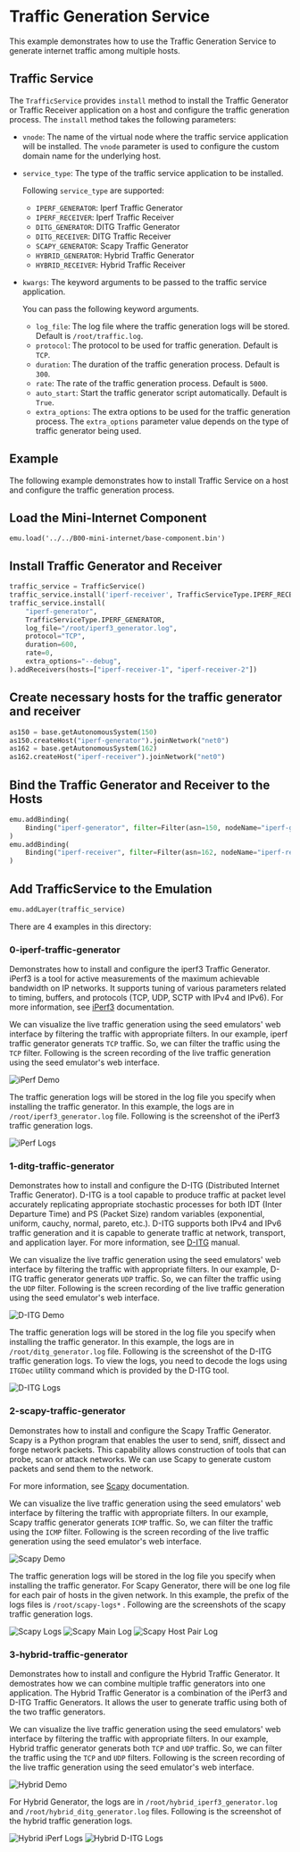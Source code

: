 # Traffic Generation Service

This example demonstrates how to use the Traffic Generation Service to generate internet traffic among multiple hosts.

## Traffic Service

The `TrafficService` provides `install` method to install the Traffic Generator or Traffic Receiver application on a host and configure the traffic generation process.
The `install` method takes the following parameters:

- `vnode`: The name of the virtual node where the traffic service application will be installed. The `vnode` parameter is used to configure the custom domain name for the underlying host.
- `service_type`: The type of the traffic service application to be installed.

  Following `service_type` are supported:

    - `IPERF_GENERATOR`: Iperf Traffic Generator
    - `IPERF_RECEIVER`: Iperf Traffic Receiver
    - `DITG_GENERATOR`: DITG Traffic Generator
    - `DITG_RECEIVER`: DITG Traffic Receiver
    - `SCAPY_GENERATOR`: Scapy Traffic Generator
    - `HYBRID_GENERATOR`: Hybrid Traffic Generator
    - `HYBRID_RECEIVER`: Hybrid Traffic Receiver

- `kwargs`: The keyword arguments to be passed to the traffic service application.

  You can pass the following keyword arguments.

    - `log_file`: The log file where the traffic generation logs will be stored. Default is `/root/traffic.log`.
    - `protocol`: The protocol to be used for traffic generation. Default is `TCP`.
    - `duration`: The duration of the traffic generation process. Default is `300`.
    - `rate`: The rate of the traffic generation process. Default is `5000`.
    - `auto_start`: Start the traffic generator script automatically. Default is `True`.
    - `extra_options`: The extra options to be used for the traffic generation process. The `extra_options` parameter value depends on the type of traffic generator being used.

## Example

The following example demonstrates how to install Traffic Service on a host and configure the traffic generation process.

## Load the Mini-Internet Component

```
emu.load('../../B00-mini-internet/base-component.bin')
```

## Install Traffic Generator and Receiver

```python
traffic_service = TrafficService()
traffic_service.install('iperf-receiver', TrafficServiceType.IPERF_RECEIVER, log_file='/root/iperf3_receiver.log')
traffic_service.install(
    "iperf-generator",
    TrafficServiceType.IPERF_GENERATOR,
    log_file="/root/iperf3_generator.log",
    protocol="TCP",
    duration=600,
    rate=0,
    extra_options="--debug",
).addReceivers(hosts=["iperf-receiver-1", "iperf-receiver-2"])
```

## Create necessary hosts for the traffic generator and receiver

```python
as150 = base.getAutonomousSystem(150)
as150.createHost("iperf-generator").joinNetwork("net0")
as162 = base.getAutonomousSystem(162)
as162.createHost("iperf-receiver").joinNetwork("net0")
```

## Bind the Traffic Generator and Receiver to the Hosts

```python
emu.addBinding(
    Binding("iperf-generator", filter=Filter(asn=150, nodeName="iperf-generator"))
)
emu.addBinding(
    Binding("iperf-receiver", filter=Filter(asn=162, nodeName="iperf-receiver"))
)
```

## Add TrafficService to the Emulation

```python
emu.addLayer(traffic_service)
```


There are 4 examples in this directory:

### 0-iperf-traffic-generator

Demonstrates how to install and configure the iperf3 Traffic Generator. iPerf3 is a tool for active measurements of the maximum achievable bandwidth on IP networks. It supports tuning of various parameters related to timing, buffers, and protocols (TCP, UDP, SCTP with IPv4 and IPv6). For more information, see [iPerf3](https://iperf.fr/iperf-doc.php) documentation.

We can visualize the live traffic generation using the seed emulators' web interface by filtering the traffic with appropriate filters. In our example, iperf traffic generator generats `TCP` traffic. So, we can filter the traffic using the `TCP` filter. Following is the screen recording of the live traffic generation using the seed emulator's web interface.

![iPerf Demo](https://youtu.be/tWijqx3WJfQ)

The traffic generation logs will be stored in the log file you specify when installing the traffic generator. In this example, the logs are in `/root/iperf3_generator.log` file. Following is the screenshot of the iPerf3 traffic generation logs.

![iPerf Logs](media/iperf-logs.png)

### 1-ditg-traffic-generator

Demonstrates how to install and configure the D-ITG (Distributed Internet Traffic Generator). D-ITG is a tool capable to produce traffic at packet level accurately replicating appropriate stochastic processes for both IDT (Inter Departure Time) and PS (Packet Size) random variables (exponential, uniform, cauchy, normal, pareto, etc.). D-ITG supports both IPv4 and IPv6 traffic generation and it is capable to 
generate traffic at network, transport, and application layer. For more information, see [D-ITG](https://allstar.jhuapl.edu/repo/p1/amd64/d-itg/doc/d-itg-manual.pdf) manual.


We can visualize the live traffic generation using the seed emulators' web interface by filtering the traffic with appropriate filters. In our example, D-ITG traffic generator generats `UDP` traffic. So, we can filter the traffic using the `UDP` filter. Following is the screen recording of the live traffic generation using the seed emulator's web interface.

![D-ITG Demo](https://youtu.be/CeNgkmx8LJo)

The traffic generation logs will be stored in the log file you specify when installing the traffic generator. In this example, the logs are in `/root/ditg_generator.log` file. Following is the screenshot of the D-ITG traffic generation logs. To view the logs, you need to decode the logs using `ITGDec` utility command which is provided by the D-ITG tool.

![D-ITG Logs](media/ditg-logs.png)

### 2-scapy-traffic-generator

Demonstrates how to install and configure the Scapy Traffic Generator. Scapy is a Python program that enables the user to send, sniff, dissect and forge network packets. This capability allows construction of tools that can probe, scan or attack networks. We can use Scapy to generate custom packets and send them to the network.

For more information, see [Scapy](https://scapy.readthedocs.io/en/latest/) documentation.

We can visualize the live traffic generation using the seed emulators' web interface by filtering the traffic with appropriate filters. In our example, Scapy traffic generator generats `ICMP` traffic. So, we can filter the traffic using the `ICMP` filter. Following is the screen recording of the live traffic generation using the seed emulator's web interface.

![Scapy Demo](https://youtu.be/c_SLp4QUgJY)

The traffic generation logs will be stored in the log file you specify when installing the traffic generator. For Scapy Generator, there will be one log file for each pair of hosts in the given network. In this example, the prefix of the logs files is `/root/scapy-logs*` . Following are the screenshots of the scapy traffic generation logs.

![Scapy Logs](media/scapy-logs.png)
![Scapy Main Log](media/scapy-logs-main.png)
![Scapy Host Pair Log](media/scapy-logs-host-pair.png)

### 3-hybrid-traffic-generator

Demonstrates how to install and configure the Hybrid Traffic Generator. It demostrates how we can combine multiple traffic generators into one application. The Hybrid Traffic Generator is a combination of the iPerf3 and D-ITG Traffic Generators. It allows the user to generate traffic using both of the two traffic generators.


We can visualize the live traffic generation using the seed emulators' web interface by filtering the traffic with appropriate filters. In our example, Hybrid traffic generator generats both `TCP` and `UDP` traffic. So, we can filter the traffic using the `TCP` and `UDP` filters. Following is the screen recording of the live traffic generation using the seed emulator's web interface.

![Hybrid Demo](https://youtu.be/IrKjQs6IRd8)

For Hybrid Generator, the logs are in `/root/hybrid_iperf3_generator.log` and `/root/hybrid_ditg_generator.log` files. Following is the screenshot of the hybrid traffic generation logs.

![Hybrid iPerf Logs](media/hybrid-iperf-logs.png)
![Hybrid D-ITG Logs](media/hybrid-ditg-logs.png)
